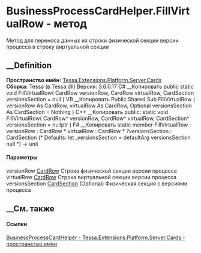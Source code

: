 # BusinessProcessCardHelper.FillVirtualRow - метод
Метод для переноса данных их строки физической секции версии процесса в строку
виртуальной секции
## __Definition
 **Пространство имён:**
[Tessa.Extensions.Platform.Server.Cards](N_Tessa_Extensions_Platform_Server_Cards.htm)  
 **Сборка:** Tessa (в Tessa.dll) Версия: 3.6.0.17
C# __Копировать
     public static void FillVirtualRow(
    	CardRow versionRow,
    	CardRow virtualRow,
    	CardSection versionsSection = null
    )
VB __Копировать
     Public Shared Sub FillVirtualRow ( 
    	versionRow As CardRow,
    	virtualRow As CardRow,
    	Optional versionsSection As CardSection = Nothing
    )
C++ __Копировать
     public:
    static void FillVirtualRow(
    	CardRow^ versionRow, 
    	CardRow^ virtualRow, 
    	CardSection^ versionsSection = nullptr
    )
F# __Копировать
     static member FillVirtualRow : 
            versionRow : CardRow * 
            virtualRow : CardRow * 
            ?versionsSection : CardSection 
    (* Defaults:
            let _versionsSection = defaultArg versionsSection null
    *)
    -> unit 
#### Параметры
versionRow [CardRow](T_Tessa_Cards_CardRow.htm)
    Строка физической секции версии процесса
virtualRow [CardRow](T_Tessa_Cards_CardRow.htm)
    Строка виртуальной секции версии процесса
versionsSection [CardSection](T_Tessa_Cards_CardSection.htm) (Optional)
    Физическая секция с версиями процесса
##  __См. также
#### Ссылки
[BusinessProcessCardHelper -
](T_Tessa_Extensions_Platform_Server_Cards_BusinessProcessCardHelper.htm)
[Tessa.Extensions.Platform.Server.Cards - пространство
имён](N_Tessa_Extensions_Platform_Server_Cards.htm)
